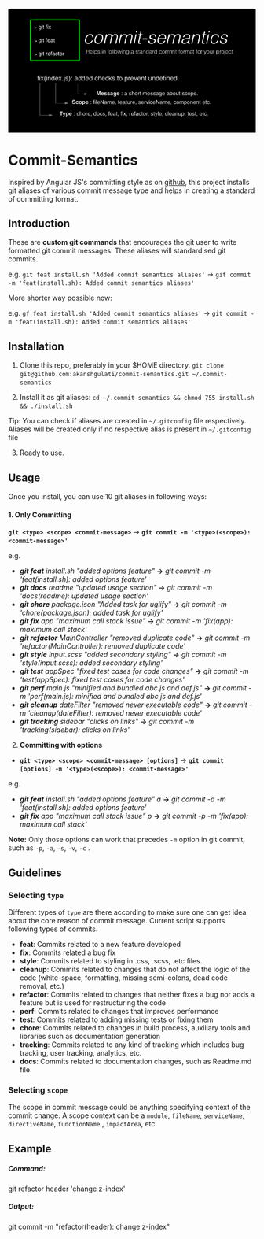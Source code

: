 <p align="center">
  <a href="https://github.com/akanshgulati/commit-semantics" align="center">
    <img src="commit-semantics-banner.jpg" alt="commit-semantics" align="center" />
  </a>
</p>

# Commit-Semantics

Inspired by Angular JS's committing style as on [github](https://github.com/angular/angular/commits/master), this project installs git aliases of various commit message type and helps in creating a standard of committing format.  

## Introduction
These are **custom git commands** that encourages the git user to write formatted git commit messages. These aliases will standardised git commits.

 e.g. ```git feat install.sh 'Added commit semantics aliases'``` -> ```git commit -m 'feat(install.sh): Added commit semantics aliases'```
 
 More shorter way possible now: 
 
 e.g. ```gf feat install.sh 'Added commit semantics aliases'``` -> ```git commit -m 'feat(install.sh): Added commit semantics aliases'```
## Installation

1. Clone this repo, preferably in your $HOME directory. ```git clone git@github.com:akanshgulati/commit-semantics.git
 ~/.commit-semantics```


2. Install it as git aliases:
   ```cd ~/.commit-semantics && chmod 755 install.sh && ./install.sh```

  Tip: You can check if aliases are created in `~/.gitconfig` file respectively. Aliases will be created only if no respective alias is present in `~/.gitconfig` file

3. Ready to use.

## Usage

Once you install, you can use 10 git aliases in following ways:
#### 1. __Only Committing__
**```git <type> <scope> <commit-message>```** -> **```git commit -m '<type>(<scope>): <commit-message>'```** 

e.g.
* _**git feat** install.sh "added options feature"_ __->__ _git commit -m 'feat(install.sh): added options feature'_
* _**git docs** readme "updated usage section"_ __->__ _git commit -m 'docs(readme): updated usage section'_
* _**git chore** package.json "Added task for uglify"_ __->__ _git commit -m 'chore(package.json): added task for uglify'_
* _**git fix** app "maximum call stack issue"_ __->__ _git commit -m 'fix(app): maximum call stack'_
* _**git refactor** MainController "removed duplicate code"_ __->__ _git commit -m 'refactor(MainController): removed duplicate code'_
* _**git style** input.scss "added secondary styling"_ __->__ _git commit -m 'style(input.scss): added secondary styling'_
* _**git test** appSpec "fixed test cases for code changes"_ __->__ _git commit -m 'test(appSpec): fixed test cases for code changes'_
* _**git perf** main.js "minified and bundled abc.js and def.js"_ __->__ _git commit -m 'perf(main.js): minified and bundled abc.js and def.js'_
* _**git cleanup** dateFilter "removed never executable code"_ __->__ _git commit -m 'cleanup(dateFilter): removed never executable code'_
* _**git tracking** sidebar "clicks on links"_ __->__ _git commit -m 'tracking(sidebar): clicks on links'_

2. __Committing with options__
* **```git <type> <scope> <commit-message> [options]```** -> **```git commit [options] -m '<type>(<scope>): <commit-message>'```**

e.g.
* _**git feat** install.sh "added options feature" a_ __->__ _git commit -a -m 'feat(install.sh): added options feature'_
* _**git fix** app "maximum call stack issue" p_ __->__ _git commit -p -m 'fix(app): maximum call stack'_

**Note:** Only those options can work that precedes `-m` option in git commit, such as `-p`, `-a`, `-s`, `-v`, `-c` .
## Guidelines
### Selecting `type` 
Different types of `type` are there according to make sure one can get idea about the core reason of commit message. Current script supports following types of commits.

* **feat**: Commits related to a new feature developed
* **fix**: Commits related a bug fix
* **style**: Commits related to styling in .css, .scss, .etc files.
* **cleanup**: Commits related to changes that do not affect the logic of the code (white-space, formatting, missing
  semi-colons, dead code removal, etc.)
* **refactor**: Commits related to changes that neither fixes a bug nor adds a feature but is used for restructuring the code
* **perf**: Commits related to changes that improves performance
* **test**: Commits related to adding missing tests or fixing them
* **chore**: Commits related to changes in build process, auxiliary tools and libraries such as documentation
generation
* **tracking**: Commits related to any kind of tracking which includes bug tracking, user tracking, analytics, etc.
* **docs**: Commits related to documentation changes, such as Readme.md file

### Selecting `scope` 

The scope in commit message could be anything specifying context of the commit change. A scope context can be a `module`,
`fileName`, `serviceName`, `directiveName`, `functionName` , `impactArea`, etc.

## Example

##### **Command**:  
git refactor header 'change z-index'
##### **Output**: 
git commit -m "refactor(header): change z-index"

 
